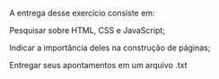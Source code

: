 A entrega desse exercício consiste em:



Pesquisar sobre HTML, CSS e JavaScript;

Indicar a importância deles na construção de páginas;

Entregar seus apontamentos em um arquivo .txt